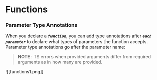 # **Functions**

### **Parameter Type Annotations**

When you declare a ***`function`***, you can add type annotations after ***`each parameter`*** to declare what types of parameters the function accepts. Parameter type annotations go after the parameter name:

> **NOTE** : TS errors when provided arguments differ from required arguments as in how many are provided.

![[functions1.png]]

